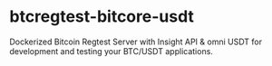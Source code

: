 # btcregtest-bitcore-usdt
Dockerized Bitcoin Regtest Server with Insight API &amp; omni USDT for development and testing your BTC/USDT applications.
